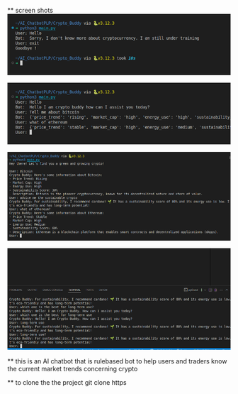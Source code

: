 ** screen shots
![alt text](image.png)

![alt text](image-1.png)

![alt text](image-2.png)

![alt text](image-3.png)


** this is an AI chatbot that is rulebased bot to help users and traders know the current market trends concerning crypto

** to clone the the project 
git clone https